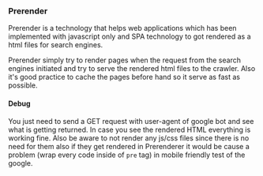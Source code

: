 ### Prerender
Prerender is a technology that helps web applications which has been implemented with javascript only and SPA technology to got rendered as a html files for search engines.

Prerender simply try to render pages when the request from the search engines initiated and try to serve the rendered html files to the crawler. Also it's good practice to cache the pages before hand so it serve as fast as possible.

#### Debug
You just need to send a GET request with user-agent of google bot and see what is getting returned. In case you see the rendered HTML everything is working fine.
Also be aware to not render any js/css files since there is no need for them also if they get rendered in Prerenderer it would be cause a problem (wrap every code inside of `pre` tag) in mobile friendly test of the google.
